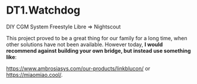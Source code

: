 # DT1.Watchdog
DIY CGM System Freestyle Libre => Nightscout

This project proved to be a great thing for our family for a long time, when other solutions have not been available.
However today, **I would recommend against building your own bridge, but instead use something like**:

https://www.ambrosiasys.com/our-products/linkblucon/ or
https://miaomiao.cool/.



